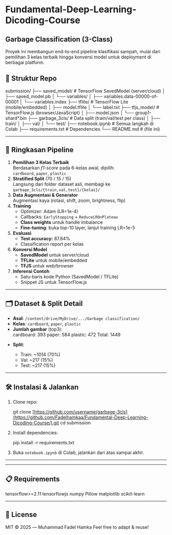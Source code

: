 # Fundamental-Deep-Learning-Dicoding-Course

## Garbage Classification (3-Class)

Proyek ini membangun end-to-end pipeline klasifikasi sampah, mulai dari pemilihan 3 kelas terbaik hingga konversi model untuk deployment di berbagai platform.


## 📂 Struktur Repo


submission/
├── saved\_model/           # TensorFlow SavedModel (server/cloud)
│   ├── saved\_model.pb
│   └── variables/
│       ├── variables.data-00000-of-00001
│       └── variables.index
├── tflite/                # TensorFlow Lite (mobile/embedded)
│   ├── model.tflite
│   └── label.txt
├── tfjs\_model/            # TensorFlow\.js (browser/JavaScript)
│   ├── model.json
│   └── group1-shard\*.bin
├── garbage\_3cls/          # Data split (train/val/test per class)
│   ├── train/
│   ├── val/
│   └── test/
├── notebook.ipynb         # Semua langkah di Colab
├── requirements.txt       # Dependencies
└── README.md              # (file ini)



---

## 🎯 Ringkasan Pipeline

1. **Pemilihan 3 Kelas Terbaik**  
   Berdasarkan _f1-score_ pada 6-kelas awal, dipilih:  
   `cardboard`, `paper`, `plastic`
2. **Stratified Split** (70 / 15 / 15)  
   Langsung dari folder dataset asli, membagi ke  
   `garbage_3cls/{train,val,test}/{kelas}/`
3. **Data Augmentasi & Generator**  
   Augmentasi kaya (rotasi, shift, zoom, brightness, flip)
4. **Training**  
   - Optimizer: Adam (LR=1e-4)  
   - Callbacks: `EarlyStopping` + `ReduceLROnPlateau`  
   - **Class weights** untuk handle imbalance  
   - **Fine-tuning**: buka top-10 layer, lanjut training LR=1e-5  
5. **Evaluasi**  
   - **Test accuracy:** 87.84%  
   - Classification report per kelas  
6. **Konversi Model**  
   - **SavedModel** untuk server/cloud  
   - **TFLite** untuk mobile/embedded  
   - **TFJS** untuk web/browser  
7. **Inferensi Contoh**  
   - Satu-baris kode Python (SavedModel / TFLite)  
   - Snippet JS untuk TensorFlow.js

---

## 🗂️ Dataset & Split Detail

- **Asal**: `/content/drive/MyDrive/.../Garbage classification/`
- **Kelas**: `cardboard`, `paper`, `plastic`
- **Jumlah gambar** (top3):  
  cardboard: 393
  paper:     584
  plastic:   472
  Total:    1449


* **Split**:

  * Train: \~1014 (70%)
  * Val:    \~217 (15%)
  * Test:   \~217 (15%)

---

## 🛠️ Instalasi & Jalankan

1. Clone repo:


   git clone [https://github.com/username/garbage-3cls](https://github.com/Fadelhamkaa/Fundamental-Deep-Learning-Dicoding-Course/).git
   cd submission


2. Install dependencies:


   pip install -r requirements.txt


3. Buka `notebook.ipynb` di Colab, jalankan dari atas sampai akhir.

---

---

## 📋 Requirements


tensorflow>=2.11
tensorflowjs
numpy
Pillow
matplotlib
scikit-learn


---

## 📖 License

MIT © 2025 ― Muhammad Fadel Hamka
Feel free to adapt & reuse!
